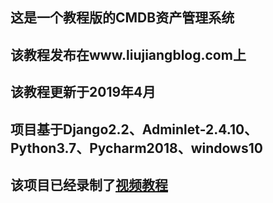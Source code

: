 ## 这是一个教程版的CMDB资产管理系统
## 该教程发布在www.liujiangblog.com上
## 该教程更新于2019年4月
## 项目基于**Django2.2**、**Adminlet-2.4.10**、Python3.7、Pycharm2018、windows10
## 该项目已经录制了[视频教程](http://www.liujiangblog.com/video/)